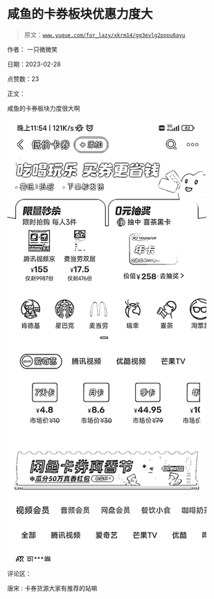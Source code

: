 # 咸鱼的卡券板块优惠力度大

> 原文：[`www.yuque.com/for_lazy/xkrm14/gq3evlg2pnpu6ayu`](https://www.yuque.com/for_lazy/xkrm14/gq3evlg2pnpu6ayu)

作者： 一只微微笑 

日期：2023-02-28 

点赞数：23 

正文： 

咸鱼的卡券板块力度很大啊 

![](img/a10f01afa68ec903784b3fe864cb455a.png)  

评论区： 

唐宋 : 卡券货源大家有推荐的站嘛 

